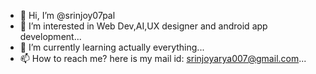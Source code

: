 - 👋 Hi, I’m @srinjoy07pal
- 👀 I’m interested in Web Dev,AI,UX designer and android app development...
- 🌱 I’m currently learning actually everything...
- 📫 How to reach me? here is my mail id: srinjoyarya007@gmail.com...


<!---
srinjoy07pal/srinjoy07pal is a ✨ special ✨ repository because its `README.md` (this file) appears on your GitHub profile.
You can click the Preview link to take a look at your changes.
--->
